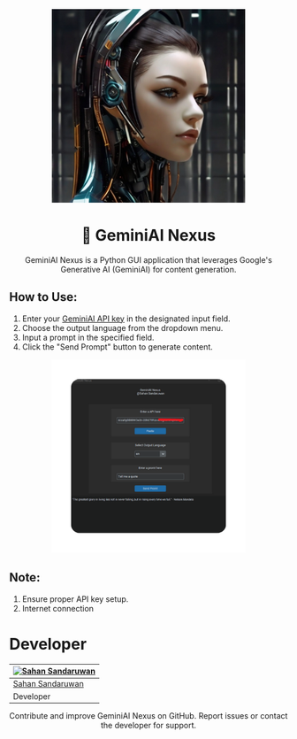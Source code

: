 <div align="center">
  <img src="https://github.com/sahansandaruwan/GeminiAI-Nexus/blob/Master/Assets/1.jpg" width="350" height="350">

  <h1> 👻 GeminiAI Nexus</h1>
GeminiAI Nexus is a Python GUI application that leverages Google's Generative AI (GeminiAI) for content generation.
</div>


## How to Use:

1. Enter your [GeminiAI API key](https://ai.google.dev/) in the designated input field.
2. Choose the output language from the dropdown menu.
3. Input a prompt in the specified field.
4. Click the "Send Prompt" button to generate content.
   
<div align="center">
  <img src="https://raw.githubusercontent.com/sahansandaruwan/GeminiAI-Nexus/Master/Assets/2.png" width="350" height="350">
</div>

## Note:
1. Ensure proper API key setup.
2. Internet connection


# Developer
<div align="center">


| [![Sahan Sandaruwan](https://github.com/sahansandaruwan.png?size=150)](https://github.com/sahansandaruwan) | 
|----
 [Sahan Sandaruwan](https://github.com/sahansandaruwan) |
 Developer |
 
Contribute and improve GeminiAI Nexus on GitHub. Report issues or contact the developer for support.
 </div>
 

 



